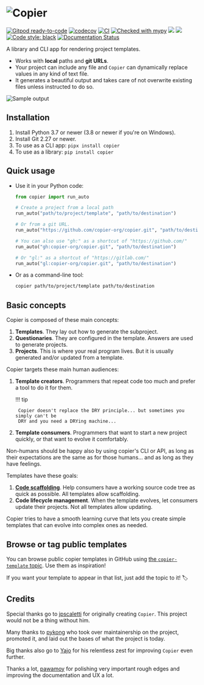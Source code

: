 # ![Copier](https://github.com/copier-org/copier/raw/master/img/copier-logotype.png)

[![Gitpod ready-to-code](https://img.shields.io/badge/Gitpod-ready--to--code-blue?logo=gitpod)](https://gitpod.io/#https://github.com/copier-org/copier)
[![codecov](https://codecov.io/gh/copier-org/copier/branch/master/graph/badge.svg)](https://codecov.io/gh/copier-org/copier)
[![CI](https://github.com/copier-org/copier/workflows/CI/badge.svg)](https://github.com/copier-org/copier/actions?query=branch%3Amaster)
[![Checked with mypy](http://www.mypy-lang.org/static/mypy_badge.svg)](http://mypy-lang.org/)
![](https://img.shields.io/pypi/pyversions/copier)
![](https://img.shields.io/pypi/v/copier)
[![Code style: black](https://img.shields.io/badge/code%20style-black-000000.svg)](https://github.com/psf/black)
[![Documentation Status](https://readthedocs.org/projects/copier/badge/?version=latest)](https://copier.readthedocs.io/en/latest/?badge=latest)

A library and CLI app for rendering project templates.

-   Works with **local** paths and **git URLs**.
-   Your project can include any file and `Copier` can dynamically replace values in any
    kind of text file.
-   It generates a beautiful output and takes care of not overwrite existing files
    unless instructed to do so.

![Sample output](https://github.com/copier-org/copier/raw/master/img/copier-output.png)

## Installation

1. Install Python 3.7 or newer (3.8 or newer if you're on Windows).
1. Install Git 2.27 or newer.
1. To use as a CLI app: `pipx install copier`
1. To use as a library: `pip install copier`

## Quick usage

-   Use it in your Python code:

    ```python
    from copier import run_auto

    # Create a project from a local path
    run_auto("path/to/project/template", "path/to/destination")

    # Or from a git URL.
    run_auto("https://github.com/copier-org/copier.git", "path/to/destination")

    # You can also use "gh:" as a shortcut of "https://github.com/"
    run_auto("gh:copier-org/copier.git", "path/to/destination")

    # Or "gl:" as a shortcut of "https://gitlab.com/"
    run_auto("gl:copier-org/copier.git", "path/to/destination")
    ```

-   Or as a command-line tool:

    ```bash
    copier path/to/project/template path/to/destination
    ```

## Basic concepts

Copier is composed of these main concepts:

1. **Templates**. They lay out how to generate the subproject.
1. **Questionaries**. They are configured in the template. Answers are used to generate
   projects.
1. **Projects**. This is where your real program lives. But it is usually generated
   and/or updated from a template.

Copier targets these main human audiences:

1.  **Template creators**. Programmers that repeat code too much and prefer a tool to do
    it for them.

    !!! tip

         Copier doesn't replace the DRY principle... but sometimes you simply can't be
         DRY and you need a DRYing machine...

1.  **Template consumers**. Programmers that want to start a new project quickly, or
    that want to evolve it comfortably.

Non-humans should be happy also by using copier's CLI or API, as long as their
expectations are the same as for those humans... and as long as they have feelings.

Templates have these goals:

1. **[Code scaffolding](<https://en.wikipedia.org/wiki/Scaffold_(programming)>)**. Help
   consumers have a working source code tree as quick as possible. All templates allow
   scaffolding.
1. **Code lifecycle management**. When the template evolves, let consumers update their
   projects. Not all templates allow updating.

Copier tries to have a smooth learning curve that lets you create simple templates that
can evolve into complex ones as needed.

## Browse or tag public templates

You can browse public copier templates in GitHub using
[the `copier-template` topic](https://github.com/topics/copier-template). Use them as
inspiration!

If you want your template to appear in that list, just add the topic to it! 🏷

## Credits

Special thanks go to [jpscaletti](https://github.com/jpscaletti) for originally creating
`Copier`. This project would not be a thing without him.

Many thanks to [pykong](https://github.com/pykong) who took over maintainership on the
project, promoted it, and laid out the bases of what the project is today.

Big thanks also go to [Yajo](https://github.com/Yajo) for his relentless zest for
improving `Copier` even further.

Thanks a lot, [pawamoy](https://github.com/pawamoy) for polishing very important rough
edges and improving the documentation and UX a lot.
